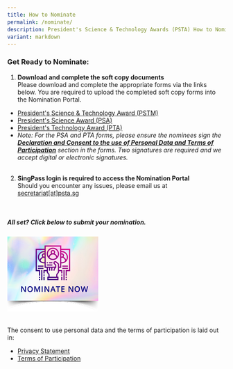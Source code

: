 ```yaml
---
title: How to Nominate
permalink: /nominate/
description: President's Science & Technology Awards (PSTA) How to Nominate
variant: markdown
---
```

### Get Ready to Nominate:

1. **Download and complete the soft copy documents**<br>
Please download and complete the appropriate forms via the links below. You are required to upload the completed soft copy forms into the Nomination Portal.
* [President's Science &amp; Technology Award (PSTM)](https://go.gov.sg/pstm-nomination-form-2024)
* [President's Science Award (PSA)](https://go.gov.sg/psa-nomination-form-2024)
* [President's Technology Award (PTA)](https://go.gov.sg/pta-nomination-form-2024)
* *Note: For the PSA and PTA forms, please ensure the nominees sign the <b><u>Declaration and Consent to the use of Personal Data and Terms of Participation</u></b> section in the forms. Two signatures are required and we accept digital or electronic signatures.*<br><br>

2. **SingPass login is required to access the Nomination Portal**<br>
Should you encounter any issues, please email us at <u>secretariat[at]psta.sg</u>
<br>

##### All set? Click below to submit your nomination. #####
<p><a href="https://go.gov.sg/psta2024-nomination">
<img src="/images/Nominate%20Button/nomination-button2-210x173px.png" alt="Nominate now" style="width:210px;">
</a></p>
<br>
The consent to use personal data and the terms of participation is laid out in:

* [Privacy Statement](/privacy/)<br>
* [Terms of Participation](/terms-of-use/)